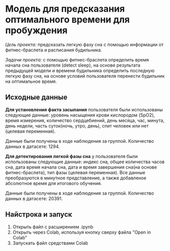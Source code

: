 # Модель для предсказания оптимального времени для пробуждения  

*Цель проекта:* предсказать легкую фазу сна с помощью информации от фитнес-браслета и расписания будильника.

*Задачи проекта:* с помощью фитнес-браслета определить время начала сна пользователя (detect sleep), на основе результата предыдущей модели и времени будильника определить последную легкую фазу сна, на основе условий пользователя перенести будильник на оптимальное время. 

## Исходные данные

<b>Для установления факта засыпания</b> пользователя были использованы следующие данные: уровень насыщения крови кислородом (SpO2), время измерения, количество сердцебиений, день месяца, час,	минута, день недели,	часть суток(ночь, утро, день), спит человек или нет (целевая переменная). 

Данные были получены в ходе наблюдения за группой. Количество данных в датасете: 1294.  


<b>Для детектирования легкой фазы сна</b> у пользователя были использованы следующие данные:	индекс сна, общее количества часов сна,	дата время начала сна,	дата и время завершения сна(на основе фитнес-браслета), тип фазы (целевая переменная). Все данные преобразуются в минутное представление, а также добавленое абсолютное время для итогового обучения. 

Данные были получены в ходе наблюдения за группой. Количество данных в датасете: 20391.  


## Найстрока и запуск

1. Открыть файл с расширением .ipynb
2. Открыть через Colab, используя кнопку сверху файла "Open in Colab"
3. Запускать файл средствами  Colab


